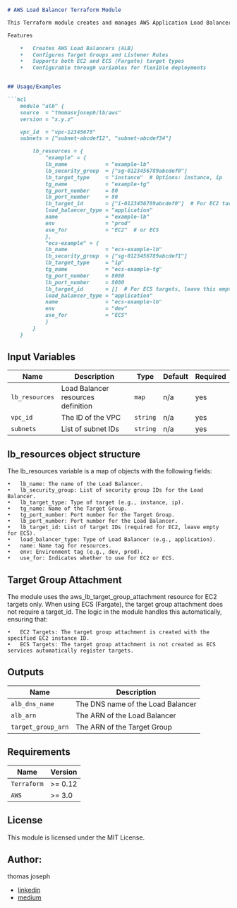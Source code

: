 
```markdown

# AWS Load Balancer Terraform Module

This Terraform module creates and manages AWS Application Load Balancers (ALB), target groups, listeners, and listener rules. It supports configurations for both EC2 instances and ECS services as targets.

Features

	•	Creates AWS Load Balancers (ALB)
	•	Configures Target Groups and Listener Rules
	•	Supports both EC2 and ECS (Fargate) target types
	•	Configurable through variables for flexible deployments


## Usage/Examples

```hcl
    module "alb" {
    source  = "thomasvjoseph/lb/aws"
    version = "x.y.z"

    vpc_id  = "vpc-12345678"
    subnets = ["subnet-abcdef12", "subnet-abcdef34"]

        lb_resources = {
            "example" = {
            lb_name            = "example-lb"
            lb_security_group  = ["sg-0123456789abcdef0"]
            lb_target_type     = "instance"  # Options: instance, ip
            tg_name            = "example-tg"
            tg_port_number     = 80
            lb_port_number     = 80
            lb_target_id       = ["i-0123456789abcdef0"]  # For EC2 targets, list of instance IDs
            load_balancer_type = "application"
            name               = "example-lb"
            env                = "prod"
            use_for            = "EC2"  # or ECS
            },
            "ecs-example" = {
            lb_name            = "ecs-example-lb"
            lb_security_group  = ["sg-0123456789abcdef1"]
            lb_target_type     = "ip"
            tg_name            = "ecs-example-tg"
            tg_port_number     = 8080
            lb_port_number     = 8080
            lb_target_id       = []  # For ECS targets, leave this empty
            load_balancer_type = "application"
            name               = "ecs-example-lb"
            env                = "dev"
            use_for            = "ECS"
            }
        }
    }
```


## Input Variables

| Name            | Description                          | Type     | Default | Required |
|-----------------|--------------------------------------|----------|---------|----------|
| `lb_resources`  | Load Balancer resources definition   | `map`    | n/a     | yes      |
| `vpc_id`        | The ID of the VPC                    | `string` | n/a     | yes      |
| `subnets`       | List of subnet IDs                   | `string` | n/a     | yes      |


## lb_resources object structure

The lb_resources variable is a map of objects with the following fields:

	•	lb_name: The name of the Load Balancer.
	•	lb_security_group: List of security group IDs for the Load Balancer.
	•	lb_target_type: Type of target (e.g., instance, ip).
	•	tg_name: Name of the Target Group.
	•	tg_port_number: Port number for the Target Group.
	•	lb_port_number: Port number for the Load Balancer.
	•	lb_target_id: List of target IDs (required for EC2, leave empty for ECS).
	•	load_balancer_type: Type of Load Balancer (e.g., application).
	•	name: Name tag for resources.
	•	env: Environment tag (e.g., dev, prod).
	•	use_for: Indicates whether to use for EC2 or ECS.

## Target Group Attachment

The module uses the aws_lb_target_group_attachment resource for EC2 targets only. When using ECS (Fargate), the target group attachment does not require a target_id. The logic in the module handles this automatically, ensuring that:

	•	EC2 Targets: The target group attachment is created with the specified EC2 instance ID.
	•	ECS Targets: The target group attachment is not created as ECS services automatically register targets.

## Outputs


| Name              | Description                          |
|-------------------|--------------------------------------|
| `alb_dns_name`    | The DNS name of the Load Balancer    |
| `alb_arn`         | The ARN of the Load Balancer         |
| `target_group_arn`| The ARN of the Target Group          |


## Requirements

| Name              | Version    |
|-------------------|------------|
| `Terraform`       | >= 0.12    |
| `AWS`             | >= 3.0     |


## License

This module is licensed under the MIT License.

## Author: 

thomas joseph
- [linkedin](https://www.linkedin.com/in/thomas-joseph-88792b132/)
- [medium](https://medium.com/@thomasvjoseph)